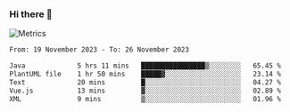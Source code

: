 ### Hi there 👋

![Metrics](https://github.com/radoapx/radoapx/blob/main/github-metrics.svg)

<!--START_SECTION:waka-->

```txt
From: 19 November 2023 - To: 26 November 2023

Java             5 hrs 11 mins   ████████████████▒░░░░░░░░   65.45 %
PlantUML file    1 hr 50 mins    █████▓░░░░░░░░░░░░░░░░░░░   23.14 %
Text             20 mins         █░░░░░░░░░░░░░░░░░░░░░░░░   04.27 %
Vue.js           13 mins         ▓░░░░░░░░░░░░░░░░░░░░░░░░   02.89 %
XML              9 mins          ▒░░░░░░░░░░░░░░░░░░░░░░░░   01.96 %
```

<!--END_SECTION:waka-->

<!--
**radoapx/radoapx** is a ✨ _special_ ✨ repository because its `README.md` (this file) appears on your GitHub profile.

Here are some ideas to get you started:

- 🔭 I’m currently working on ...
- 🌱 I’m currently learning ...
- 👯 I’m looking to collaborate on ...
- 🤔 I’m looking for help with ...
- 💬 Ask me about ...
- 📫 How to reach me: ...
- 😄 Pronouns: ...
- ⚡ Fun fact: ...
-->
